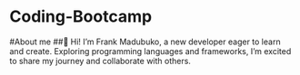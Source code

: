 # Coding-Bootcamp
#About me
##👋 Hi! I’m Frank Madubuko, a new developer eager to learn and create. Exploring programming languages and frameworks, I’m excited to share my journey and collaborate with others.
